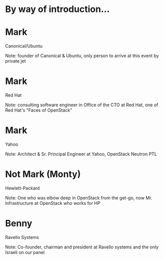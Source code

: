 # By way of introduction...


# Mark

Canonical/Ubuntu

Note: founder of Canonical & Ubuntu, only person to arrive at this
event by private jet


# Mark

Red Hat

Note: consulting software engineer in Office of the CTO at Red Hat,
one of Red Hat's "Faces of OpenStack"


# Mark

Yahoo

Note: Architect & Sr. Principal Engineer at Yahoo, OpenStack Neutron
PTL


# Not Mark (Monty)

Hewlett-Packard

Note: One who was elbow deep in OpenStack from the get-go, now
Mr. Infrastructure at OpenStack who works for HP


# Benny

Ravello Systems

Note: Co-founder, chairman and president at Ravello systems and the
only Israeli on our panel
